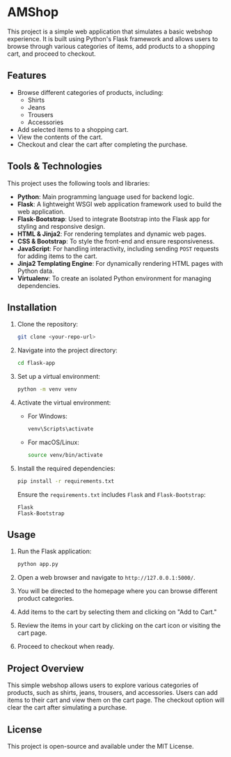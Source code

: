 # AMShop

This project is a simple web application that simulates a basic webshop experience. It is built using Python's Flask framework and allows users to browse through various categories of items, add products to a shopping cart, and proceed to checkout.

## Features

- Browse different categories of products, including:
  - Shirts
  - Jeans
  - Trousers
  - Accessories
- Add selected items to a shopping cart.
- View the contents of the cart.
- Checkout and clear the cart after completing the purchase.

## Tools & Technologies

This project uses the following tools and libraries:

- **Python**: Main programming language used for backend logic.
- **Flask**: A lightweight WSGI web application framework used to build the web application.
- **Flask-Bootstrap**: Used to integrate Bootstrap into the Flask app for styling and responsive design.
- **HTML & Jinja2**: For rendering templates and dynamic web pages.
- **CSS & Bootstrap**: To style the front-end and ensure responsiveness.
- **JavaScript**: For handling interactivity, including sending `POST` requests for adding items to the cart.
- **Jinja2 Templating Engine**: For dynamically rendering HTML pages with Python data.
- **Virtualenv**: To create an isolated Python environment for managing dependencies.

## Installation

1. Clone the repository:

    ```bash
    git clone <your-repo-url>
    ```

2. Navigate into the project directory:

    ```bash
    cd flask-app
    ```

3. Set up a virtual environment:

    ```bash
    python -m venv venv
    ```

4. Activate the virtual environment:

    - For Windows:
        ```bash
        venv\Scripts\activate
        ```
    - For macOS/Linux:
        ```bash
        source venv/bin/activate
        ```

5. Install the required dependencies:

    ```bash
    pip install -r requirements.txt
    ```

    Ensure the `requirements.txt` includes `Flask` and `Flask-Bootstrap`:

    ```text
    Flask
    Flask-Bootstrap
    ```

## Usage

1. Run the Flask application:

    ```bash
    python app.py
    ```

2. Open a web browser and navigate to `http://127.0.0.1:5000/`.

3. You will be directed to the homepage where you can browse different product categories.

4. Add items to the cart by selecting them and clicking on "Add to Cart."

5. Review the items in your cart by clicking on the cart icon or visiting the cart page.

6. Proceed to checkout when ready.

## Project Overview

This simple webshop allows users to explore various categories of products, such as shirts, jeans, trousers, and accessories. Users can add items to their cart and view them on the cart page. The checkout option will clear the cart after simulating a purchase.


## License

This project is open-source and available under the MIT License.


